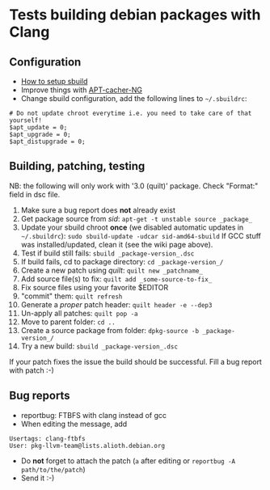 # Tests building debian packages with Clang

## Configuration

* [How to setup sbuild](https://github.com/nonas/debian-clang/wiki/Building-Debian-with-Clang:-tests)
* Improve things with [APT-cacher-NG](https://github.com/nonas/debian-clang/wiki/APT-cacher-NG)
* Change sbuild configuration, add the following lines to ```~/.sbuildrc```:
```
# Do not update chroot everytime i.e. you need to take care of that yourself!
$apt_update = 0;
$apt_upgrade = 0;
$apt_distupgrade = 0;
```

## Building, patching, testing
NB: the following will only work with '3.0 (quilt)' package. Check "Format:" field in dsc file.

1. Make sure a bug report does **not** already exist
2. Get package source from _sid_: ```apt-get -t unstable source _package_```
4. Update your sbuild chroot **once** (we disabled automatic updates in ```~/.sbuildrc```): ```sudo sbuild-update -udcar sid-amd64-sbuild```
  If GCC stuff was installed/updated, clean it (see the wiki page above).
5. Test if build still fails: ```sbuild _package-version_.dsc```
6. If  build fails, cd to package directory: ```cd _package-version_/```
7. Create a new patch using _quilt_: ```quilt new _patchname_```
8. Add source file(s) to fix: ```quilt add _some-source-to-fix_```
9. Fix source files using your favorite $EDITOR
10. "commit" them: ```quilt refresh```
11. Generate a _proper_ patch header: ```quilt header -e --dep3```
12. Un-apply all patches: ```quilt pop -a```
13. Move to parent folder: ```cd ..```
14. Create a source package from folder: ```dpkg-source -b _package-version_/```
15. Try a new build: ```sbuild _package-version_.dsc```

If your patch fixes the issue the build should be successful.
Fill a bug report with patch :-)

## Bug reports
* reportbug: FTBFS with clang instead of gcc
* When editing the message, add 
```
Usertags: clang-ftbfs
User: pkg-llvm-team@lists.alioth.debian.org
```
* Do **not** forget to attach the patch (```a``` after editing or ```reportbug -A path/to/the/patch```)
* Send it :-)
